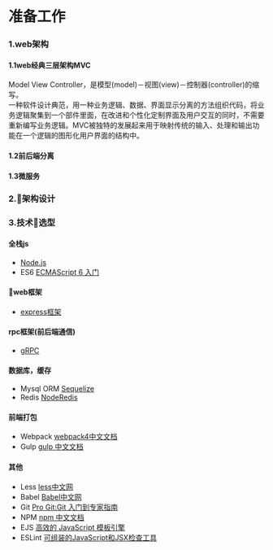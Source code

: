 # 准备工作

### 1.web架构

#### 1.1web经典三层架构MVC

Model View Controller，是模型(model)－视图(view)－控制器(controller)的缩写。  
一种软件设计典范，用一种业务逻辑、数据、界面显示分离的方法组织代码，将业务逻辑聚集到一个部件里面，在改进和个性化定制界面及用户交互的同时，不需要重新编写业务逻辑。MVC被独特的发展起来用于映射传统的输入、处理和输出功能在一个逻辑的图形化用户界面的结构中。

#### 1.2前后端分离

#### 1.3微服务

### 2.架构设计

### 3.技术选型

#### 全栈js 
+ [Node.js](https://nodejs.org/en/docs/)
+ ES6 [ECMAScript 6 入门](http://es6.ruanyifeng.com/)

#### web框架
+ [express框架](http://www.expressjs.com.cn/)

#### rpc框架(前后端通信)
+ [gRPC](http://doc.oschina.net/grpc?t=58008)

#### 数据库，缓存
+ Mysql ORM [Sequelize](http://docs.sequelizejs.com/manual/installation/getting-started.html)
+ Redis [NodeRedis](https://github.com/NodeRedis/node_redis)

#### 前端打包
+ Webpack [webpack4中文文档](https://www.webpackjs.com/concepts/)
+ Gulp [gulp 中文文档](https://www.gulpjs.com.cn/)

#### 其他
+ Less [less中文网](http://lesscss.cn/)
+ Babel [Babel中文网](https://babeljs.cn/)
+ Git [Pro Git:Git 入门到专家指南](https://progit.bootcss.com/)
+ NPM [npm 中文文档](https://www.npmjs.com.cn/)
+ EJS [高效的 JavaScript 模板引擎](https://ejs.bootcss.com/)
+ ESLint [可组装的JavaScript和JSX检查工具](http://eslint.cn/)

